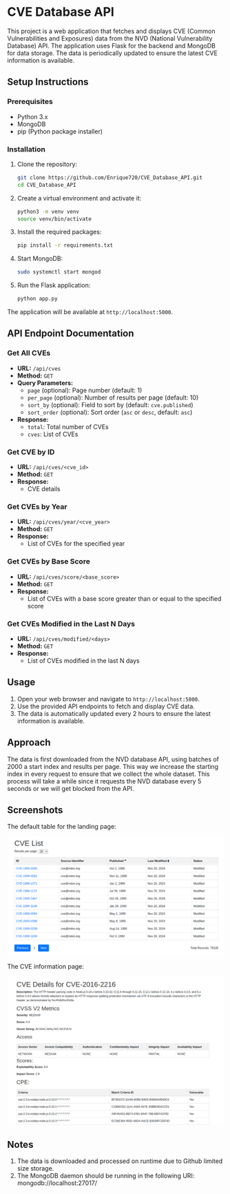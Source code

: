 # CVE Database API

This project is a web application that fetches and displays CVE (Common Vulnerabilities and Exposures) data from the NVD (National Vulnerability Database) API. The application uses Flask for the backend and MongoDB for data storage. The data is periodically updated to ensure the latest CVE information is available. 

## Setup Instructions

### Prerequisites

- Python 3.x
- MongoDB
- pip (Python package installer)

### Installation

1. Clone the repository:

    ```bash
    git clone https://github.com/Enrique720/CVE_Database_API.git
    cd CVE_Database_API
    ```

2. Create a virtual environment and activate it:

    ```bash
    python3 -m venv venv
    source venv/bin/activate
    ```

3. Install the required packages:

    ```bash
    pip install -r requirements.txt
    ```

4. Start MongoDB:

    ```bash
    sudo systemctl start mongod
    ```

5. Run the Flask application:

    ```bash
    python app.py
    ```

The application will be available at `http://localhost:5000`.

## API Endpoint Documentation

### Get All CVEs

- **URL:** `/api/cves`
- **Method:** `GET`
- **Query Parameters:**
  - `page` (optional): Page number (default: 1)
  - `per_page` (optional): Number of results per page (default: 10)
  - `sort_by` (optional): Field to sort by (default: `cve.published`)
  - `sort_order` (optional): Sort order (`asc` or `desc`, default: `asc`)
- **Response:**
  - `total`: Total number of CVEs
  - `cves`: List of CVEs

### Get CVE by ID

- **URL:** `/api/cves/<cve_id>`
- **Method:** `GET`
- **Response:**
  - CVE details

### Get CVEs by Year

- **URL:** `/api/cves/year/<cve_year>`
- **Method:** `GET`
- **Response:**
  - List of CVEs for the specified year

### Get CVEs by Base Score

- **URL:** `/api/cves/score/<base_score>`
- **Method:** `GET`
- **Response:**
  - List of CVEs with a base score greater than or equal to the specified score

### Get CVEs Modified in the Last N Days

- **URL:** `/api/cves/modified/<days>`
- **Method:** `GET`
- **Response:**
  - List of CVEs modified in the last N days

## Usage

1. Open your web browser and navigate to `http://localhost:5000`.
2. Use the provided API endpoints to fetch and display CVE data.
3. The data is automatically updated every 2 hours to ensure the latest information is available.


## Approach 

The data is first downloaded from the NVD database API, using batches of 2000 a start index and results per page. This way we increase the starting index in every request to ensure that we collect the whole dataset. This process will take a while since it requests the NVD database every 5 seconds or we will get blocked from the API.

## Screenshots

The default table for the landing page:

![Landing page](static/imgs/landing_page.png)

The CVE information page:

![CVE](static/imgs/CVE.png)


## Notes

1. The data is downloaded and processed on runtime due to Github limited size storage.
2. The MongoDB daemon should be running in the following URI: mongodb://localhost:27017/
